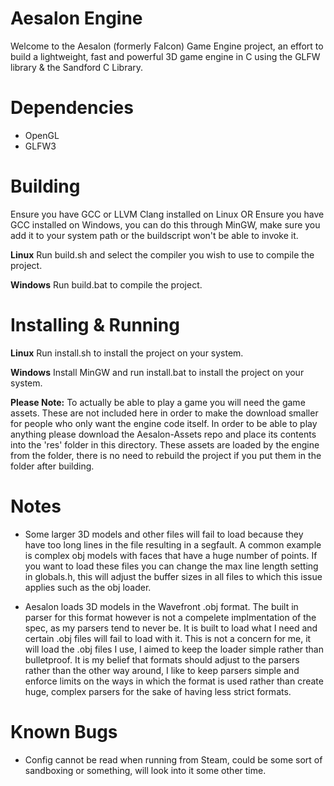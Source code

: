 # Aesalon Engine
Welcome to the Aesalon (formerly Falcon) Game Engine project, an effort to build a lightweight, fast and powerful 3D game engine in C using the GLFW library & the Sandford C Library.

Dependencies
============
 - OpenGL
 - GLFW3

Building
========
Ensure you have GCC or LLVM Clang installed on Linux
OR
Ensure you have GCC installed on Windows, you can do this through MinGW,
make sure you add it to your system path or the buildscript won't be able to
invoke it.

**Linux**
Run build.sh and select the compiler you wish to use to compile the project.

**Windows**
Run build.bat to compile the project.

Installing & Running
====================

**Linux**
Run install.sh to install the project on your system.

**Windows**
Install MinGW and run install.bat to install the project on your system.

**Please Note:**
To actually be able to play a game you will need the game assets. These are not
included here in order to make the download smaller for people who only want the
engine code itself. In order to be able to play anything please download the
Aesalon-Assets repo and place its contents into the 'res' folder in this
directory. These assets are loaded by the engine from the folder, there is no
need to rebuild the project if you put them in the folder after building.

Notes
=====
 - Some larger 3D models and other files will fail to load because they have too long lines in the file resulting in a segfault. A common example is complex obj models with faces that have a huge number of points. If you want to load these files you can change the max line length setting in globals.h, this will adjust the buffer sizes in all files to which this issue applies such as the obj loader.

 - Aesalon loads 3D models in the Wavefront .obj format. The built in parser for this format however is not a compelete implmentation of the spec, as my parsers tend to never be. It is built to load what I need and certain .obj files will fail to load with it. This is not a concern for me, it will load the .obj files I use, I aimed to keep the loader simple rather than bulletproof. It is my belief that formats should adjust to the parsers rather than the other way around, I like to keep parsers simple and enforce limits on the ways in which the format is used rather than create huge, complex parsers for the sake of having less strict formats.

Known Bugs
==========
 - Config cannot be read when running from Steam, could be some sort of sandboxing or something, will look into it some other time.
